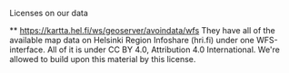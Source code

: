 Licenses on our data

** https://kartta.hel.fi/ws/geoserver/avoindata/wfs
They have all of the available map data on Helsinki Region Infoshare (hri.fi) under one WFS-interface.
All of it is under CC BY 4.0, Attribution 4.0 International. We're allowed to build upon this material by this license.